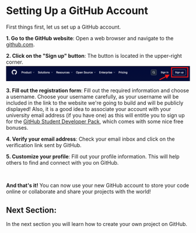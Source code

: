 # Setting Up a GitHub Account

First things first, let us set up a GitHub account. 

**1. Go to the GitHub website**: Open a web browser and navigate to the [github.com](https://github.com/).

**2. Click on the "Sign up" button**: The button is located in the upper-right corner.
![Image of the GitHub website's upper header with an arrow pointing to the "Sign up" button.](../../static/github_sign-up.png)

**3. Fill out the registration form**: Fill out the required information and choose a username. Choose your username carefully, as your username will be included in the link to the website we're going to build and will be publicly displayed! Also, it is a good idea to associate your account with your university email address (if you have one) as this will entitle you to sign up for the [GitHub Student Developer Pack](https://education.github.com/pack), which comes with some nice free bonuses.

**4. Verify your email address**: Check your email inbox and click on the verification link sent by GitHub.

**5. Customize your profile**: Fill out your profile information. This will help others to find and connect with you on GitHub.

<br>

**And that's it!**
You can now use your new GitHub account to store your code online or collaborate and share your projects with the world!
<br>

## Next Section: 

In the next section you will learn how to create your own project on GitHub.

